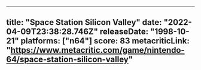 
---
title: "Space Station Silicon Valley"
date: "2022-04-09T23:38:28.746Z"
releaseDate: "1998-10-21"
platforms: ["n64"]
score: 83
metacriticLink: "https://www.metacritic.com/game/nintendo-64/space-station-silicon-valley"
---
